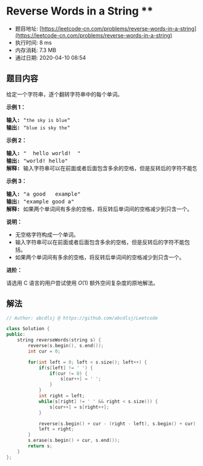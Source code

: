# Reverse Words in a String **
- 题目地址: [https://leetcode-cn.com/problems/reverse-words-in-a-string](https://leetcode-cn.com/problems/reverse-words-in-a-string)
- 执行时间: 8 ms
- 内存消耗: 7.3 MB
- 通过日期: 2020-04-10 08:54

## 题目内容
<p>给定一个字符串，逐个翻转字符串中的每个单词。</p>



<p><strong>示例 1：</strong></p>

<pre><strong>输入:</strong> "<code>the sky is blue</code>"
<strong>输出: </strong>"<code>blue is sky the</code>"
</pre>

<p><strong>示例 2：</strong></p>

<pre><strong>输入:</strong> "  hello world!  "
<strong>输出: </strong>"world! hello"
<strong>解释: </strong>输入字符串可以在前面或者后面包含多余的空格，但是反转后的字符不能包括。
</pre>

<p><strong>示例 3：</strong></p>

<pre><strong>输入:</strong> "a good   example"
<strong>输出: </strong>"example good a"
<strong>解释: </strong>如果两个单词间有多余的空格，将反转后单词间的空格减少到只含一个。
</pre>



<p><strong>说明：</strong></p>

<ul>
	<li>无空格字符构成一个单词。</li>
	<li>输入字符串可以在前面或者后面包含多余的空格，但是反转后的字符不能包括。</li>
	<li>如果两个单词间有多余的空格，将反转后单词间的空格减少到只含一个。</li>
</ul>



<p><strong>进阶：</strong></p>

<p>请选用 C 语言的用户尝试使用 <em>O</em>(1) 额外空间复杂度的原地解法。</p>


## 解法
```cpp
// Author: abcdlsj @ https://github.com/abcdlsj/Leetcode

class Solution {
public:
    string reverseWords(string s) {
        reverse(s.begin(), s.end());
        int cur = 0;

        for(int left = 0; left < s.size(); left++) {
            if(s[left] != ' ') {
                if(cur != 0) {
                    s[cur++] = ' ';
                }
            }
            int right = left;
            while(s[right] != ' ' && right < s.size()) {
                s[cur++] = s[right++];
            }

            reverse(s.begin() + cur - (right - left), s.begin() + cur);
            left = right;
        }
        s.erase(s.begin() + cur, s.end());
        return s;        
    }
};

```